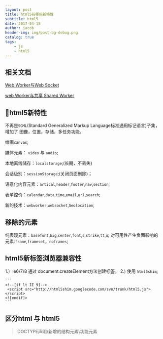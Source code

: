 ```yaml
---
layout: post
title: html5有哪些新特性
subtitle: html5
date: 2017-04-15
author: jacob
header-img: img/post-bg-debug.png
catalog: true
tags: 
    - js
    - html5
---
```

## 相关文档
    
[ Web Worker与Web Socket](https://www.jianshu.com/p/92d67b53e705)

[web Worker与共享 Shared Worker](http://imweb.io/topic/559d13ec3d7bb8096b69cfcf)
## html5新特性

   不再是`SGML`(Standard Generalized Markup Language标准通用标记语言)子集，
   增加了 图像，位置，存储，多任务功能。

   绘画`canvas`;

   媒体元素： `video` 与 `audio`;
   
   本地离线储存：`localstorage`;(长期，不丢失)

   会话级别：`sessionStorage`;(关闭页面删除)；

   语意化内容元素：`artical`,`header`,`footer`,`nav`,`section`;

   表单控价：`calendar`,`data`,`time`,`email`,`url`,`search`;

   新的技术：`webworker`,`websocket`,`Geolocation`;
  

## 移除的元素

纯表现元素：`basefont`,`big`,`center`,`font`,`s`,`strike`,`tt`,`u`;
对可用性产生负面影响的元素:`frame`,`frameset`，`noframes`;
## html5新标签浏览器兼容性
 1.）ie6/7/8 通过 document.createElement方法创建标签。
 2.) 使用 `html5shim`;
    
    ```
    <!--[if lt IE 9]-->
     <script src="http://html5shim.googlecode.com/svn/trunk/html5.js"></script>
    <![endif]>
    ```
## 区分html 与 html5
 >DOCTYPE声明\新增的结构元素\功能元素